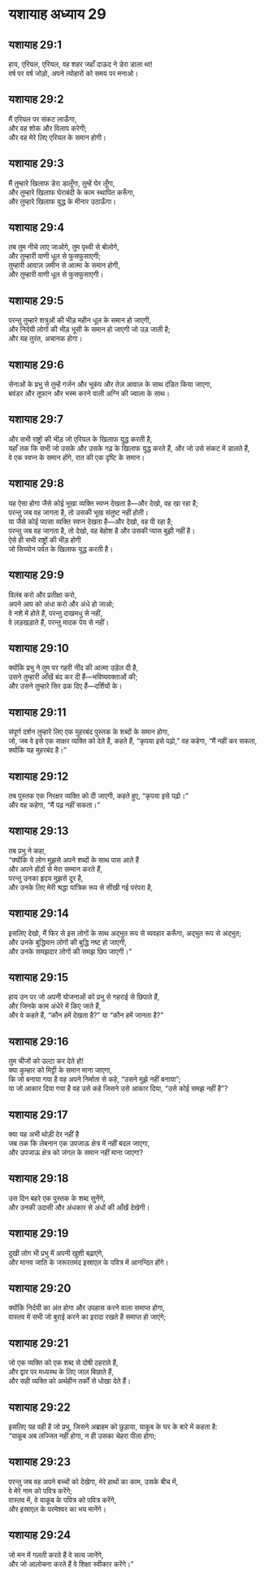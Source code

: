# यशायाह अध्याय 29

## यशायाह 29:1

हाय, एरियल, एरियल, वह शहर जहाँ दाऊद ने डेरा डाला था!  
वर्ष पर वर्ष जोड़ो, अपने त्योहारों को समय पर मनाओ।

## यशायाह 29:2

मैं एरियल पर संकट लाऊँगा,  
और वह शोक और विलाप करेगी;  
और वह मेरे लिए एरियल के समान होगी।

## यशायाह 29:3

मैं तुम्हारे खिलाफ डेरा डालूँगा, तुम्हें घेर लूँगा,  
और तुम्हारे खिलाफ घेराबंदी के काम स्थापित करूँगा,  
और तुम्हारे खिलाफ युद्ध के मीनार उठाऊँगा।

## यशायाह 29:4

तब तुम नीचे लाए जाओगे, तुम पृथ्वी से बोलोगे,  
और तुम्हारी वाणी धूल से फुसफुसाएगी;  
तुम्हारी आवाज़ ज़मीन से आत्मा के समान होगी,  
और तुम्हारी वाणी धूल से फुसफुसाएगी।

## यशायाह 29:5

परन्तु तुम्हारे शत्रुओं की भीड़ महीन धूल के समान हो जाएगी,  
और निर्दयी लोगों की भीड़ भूसी के समान हो जाएगी जो उड़ जाती है;  
और यह तुरंत, अचानक होगा।

## यशायाह 29:6

सेनाओं के प्रभु से तुम्हें गर्जन और भूकंप और तेज़ आवाज़ के साथ दंडित किया जाएगा,  
बवंडर और तूफान और भस्म करने वाली अग्नि की ज्वाला के साथ।

## यशायाह 29:7

और सभी राष्ट्रों की भीड़ जो एरियल के खिलाफ युद्ध करती है,  
यहाँ तक कि सभी जो उसके और उसके गढ़ के खिलाफ युद्ध करते हैं, और जो उसे संकट में डालते हैं,  
वे एक स्वप्न के समान होंगे, रात की एक दृष्टि के समान।

## यशायाह 29:8

यह ऐसा होगा जैसे कोई भूखा व्यक्ति स्वप्न देखता है—और देखो, वह खा रहा है;  
परन्तु जब वह जागता है, तो उसकी भूख संतुष्ट नहीं होती।  
या जैसे कोई प्यासा व्यक्ति स्वप्न देखता है—और देखो, वह पी रहा है;  
परन्तु जब वह जागता है, तो देखो, वह बेहोश है और उसकी प्यास बुझी नहीं है।  
ऐसे ही सभी राष्ट्रों की भीड़ होगी  
जो सिय्योन पर्वत के खिलाफ युद्ध करती है।

## यशायाह 29:9

विलंब करो और प्रतीक्षा करो,  
अपने आप को अंधा करो और अंधे हो जाओ;  
वे नशे में होते हैं, परन्तु दाखमधु से नहीं,  
वे लड़खड़ाते हैं, परन्तु मादक पेय से नहीं।

## यशायाह 29:10

क्योंकि प्रभु ने तुम पर गहरी नींद की आत्मा उड़ेल दी है,  
उसने तुम्हारी आँखें बंद कर दी हैं—भविष्यवक्ताओं की;  
और उसने तुम्हारे सिर ढक दिए हैं—दर्शियों के।

## यशायाह 29:11

संपूर्ण दर्शन तुम्हारे लिए एक मुहरबंद पुस्तक के शब्दों के समान होगा,  
जो, जब वे इसे एक साक्षर व्यक्ति को देते हैं, कहते हैं, “कृपया इसे पढ़ो,” वह कहेगा, “मैं नहीं कर सकता, क्योंकि यह मुहरबंद है।”

## यशायाह 29:12

तब पुस्तक एक निरक्षर व्यक्ति को दी जाएगी, कहते हुए, “कृपया इसे पढ़ो।”  
और वह कहेगा, “मैं पढ़ नहीं सकता।”

## यशायाह 29:13

तब प्रभु ने कहा,  
“क्योंकि ये लोग मुझसे अपने शब्दों के साथ पास आते हैं  
और अपने होंठों से मेरा सम्मान करते हैं,  
परन्तु उनका हृदय मुझसे दूर है,  
और उनके लिए मेरी श्रद्धा यांत्रिक रूप से सीखी गई परंपरा है,

## यशायाह 29:14

इसलिए देखो, मैं फिर से इस लोगों के साथ अद्भुत रूप से व्यवहार करूँगा, अद्भुत रूप से अद्भुत;  
और उनके बुद्धिमान लोगों की बुद्धि नष्ट हो जाएगी,  
और उनके समझदार लोगों की समझ छिप जाएगी।”

## यशायाह 29:15

हाय उन पर जो अपनी योजनाओं को प्रभु से गहराई से छिपाते हैं,  
और जिनके काम अंधेरे में किए जाते हैं,  
और वे कहते हैं, “कौन हमें देखता है?” या “कौन हमें जानता है?”

## यशायाह 29:16

तुम चीजों को उल्टा कर देते हो!  
क्या कुम्हार को मिट्टी के समान माना जाएगा,  
कि जो बनाया गया है वह अपने निर्माता से कहे, “उसने मुझे नहीं बनाया”;  
या जो आकार दिया गया है वह उसे कहे जिसने उसे आकार दिया, “उसे कोई समझ नहीं है”?

## यशायाह 29:17

क्या यह अभी थोड़ी देर नहीं है  
जब तक कि लेबनान एक उपजाऊ क्षेत्र में नहीं बदल जाएगा,  
और उपजाऊ क्षेत्र को जंगल के समान नहीं माना जाएगा?

## यशायाह 29:18

उस दिन बहरे एक पुस्तक के शब्द सुनेंगे,  
और उनकी उदासी और अंधकार से अंधों की आँखें देखेगी।

## यशायाह 29:19

दुखी लोग भी प्रभु में अपनी खुशी बढ़ाएंगे,  
और मानव जाति के जरूरतमंद इस्राएल के पवित्र में आनन्दित होंगे।

## यशायाह 29:20

क्योंकि निर्दयी का अंत होगा और उपहास करने वाला समाप्त होगा,  
वास्तव में सभी जो बुराई करने का इरादा रखते हैं समाप्त हो जाएंगे;

## यशायाह 29:21

जो एक व्यक्ति को एक शब्द से दोषी ठहराते हैं,  
और द्वार पर मध्यस्थ के लिए जाल बिछाते हैं,  
और सही व्यक्ति को अर्थहीन तर्कों से धोखा देते हैं।

## यशायाह 29:22

इसलिए यह वही है जो प्रभु, जिसने अब्राहम को छुड़ाया, याकूब के घर के बारे में कहता है:  
“याकूब अब लज्जित नहीं होगा, न ही उसका चेहरा पीला होगा;

## यशायाह 29:23

परन्तु जब वह अपने बच्चों को देखेगा, मेरे हाथों का काम, उसके बीच में,  
वे मेरे नाम को पवित्र करेंगे;  
वास्तव में, वे याकूब के पवित्र को पवित्र करेंगे,  
और इस्राएल के परमेश्वर का भय मानेंगे।

## यशायाह 29:24

जो मन में गलती करते हैं वे सत्य जानेंगे,  
और जो आलोचना करते हैं वे शिक्षा स्वीकार करेंगे।”
